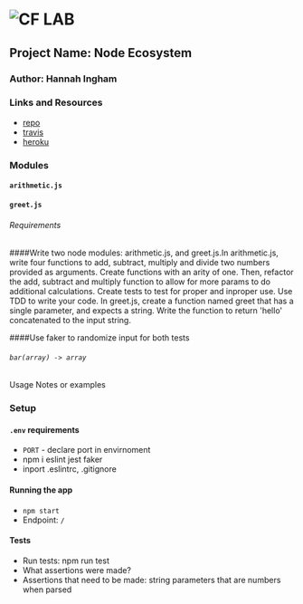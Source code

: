 ![CF](http://i.imgur.com/7v5ASc8.png) LAB
=================================================

## Project Name: Node Ecosystem

### Author: Hannah Ingham   

### Links and Resources
* [repo](https://github.com/hingham/01-node-ecosystem)
* [travis](https://www.travis-ci.com/hingham/01-node-ecosystem.svg?branch=master)
* [heroku](https://node-ecosystem-hi.herokuapp.com/)

### Modules
#### `arithmetic.js`
#### `greet.js`

###### Requirements
####Write two node modules:  arithmetic.js, and greet.js.In arithmetic.js, write four functions to add, subtract, multiply and divide two numbers provided as arguments. Create functions with an arity of one. Then, refactor the add, subtract and multiply function to allow for more params to do additional calculations. Create tests to test for proper and inproper use. Use TDD to write your code. In greet.js, create a function named greet that has a single parameter, and expects a string. Write the function to return 'hello' concatenated to the input string. 

####Use faker to randomize input for both tests

###### `bar(array) -> array`
Usage Notes or examples

### Setup
#### `.env` requirements
* `PORT` - declare port in envirnoment
* npm i eslint jest faker
* inport .eslintrc, .gitignore

#### Running the app
* `npm start`
* Endpoint: `/`

#### Tests
* Run tests: npm run test
* What assertions were made?
* Assertions that need to be made: string parameters that are numbers when parsed


